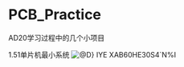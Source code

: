 # PCB_Practice
AD20学习过程中的几个小项目

1.51单片机最小系统
![@D} IYE XAB60HE30S4`N%I](https://user-images.githubusercontent.com/56667254/110090376-2b6b7980-7dd2-11eb-95d4-05a640e7caf5.png)

